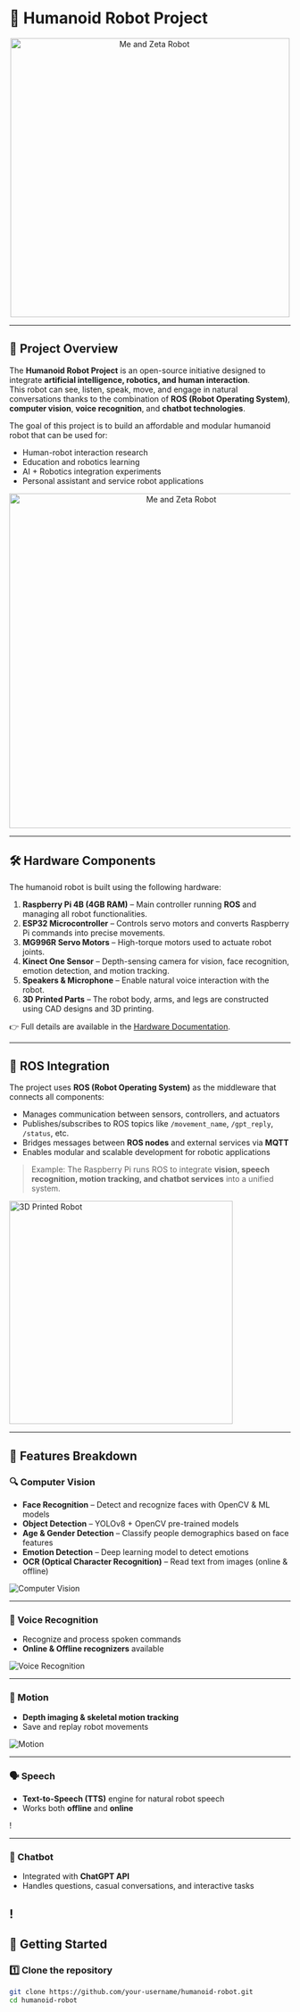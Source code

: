 # 🤖 Humanoid Robot Project

<!-- Add a hero image of your robot here -->
<p align="center">
  <img src="images/zeta_robot.jpg" alt="Me and Zeta Robot" width="500">
</p>

---

## 📌 Project Overview
The **Humanoid Robot Project** is an open-source initiative designed to integrate **artificial intelligence, robotics, and human interaction**.  
This robot can see, listen, speak, move, and engage in natural conversations thanks to the combination of **ROS (Robot Operating System)**, **computer vision**, **voice recognition**, and **chatbot technologies**.

The goal of this project is to build an affordable and modular humanoid robot that can be used for:
- Human-robot interaction research  
- Education and robotics learning  
- AI + Robotics integration experiments  
- Personal assistant and service robot applications  
<p align="center">
  <img src="images/The_roadmap.jpg" alt="Me and Zeta Robot" width="600">
</p>

---

## 🛠️ Hardware Components
The humanoid robot is built using the following hardware:

1. **Raspberry Pi 4B (4GB RAM)** – Main controller running **ROS** and managing all robot functionalities.  
2. **ESP32 Microcontroller** – Controls servo motors and converts Raspberry Pi commands into precise movements.  
3. **MG996R Servo Motors** – High-torque motors used to actuate robot joints.  
4. **Kinect One Sensor** – Depth-sensing camera for vision, face recognition, emotion detection, and motion tracking.  
5. **Speakers & Microphone** – Enable natural voice interaction with the robot.  
6. **3D Printed Parts** – The robot body, arms, and legs are constructed using CAD designs and 3D printing.  

👉 Full details are available in the [Hardware Documentation](docs/hardware.md).

---

## 🔗 ROS Integration
The project uses **ROS (Robot Operating System)** as the middleware that connects all components:  

- Manages communication between sensors, controllers, and actuators  
- Publishes/subscribes to ROS topics like `/movement_name`, `/gpt_reply`, `/status`, etc.  
- Bridges messages between **ROS nodes** and external services via **MQTT**  
- Enables modular and scalable development for robotic applications  

> Example: The Raspberry Pi runs ROS to integrate **vision, speech recognition, motion tracking, and chatbot services** into a unified system.

<img src="images/imageszeta_robot.jpg" alt="3D Printed Robot" width="400">
 

---

## 🧠 Features Breakdown

### 🔍 Computer Vision
- **Face Recognition** – Detect and recognize faces with OpenCV & ML models  
- **Object Detection** – YOLOv8 + OpenCV pre-trained models  
- **Age & Gender Detection** – Classify people demographics based on face features  
- **Emotion Detection** – Deep learning model to detect emotions  
- **OCR (Optical Character Recognition)** – Read text from images (online & offline)  

![Computer Vision](images/computer-vision1.jpg)

---

### 🎤 Voice Recognition
- Recognize and process spoken commands  
- **Online & Offline recognizers** available  

![Voice Recognition](images/voice.png)

---

### 🕺 Motion
- **Depth imaging & skeletal motion tracking**  
- Save and replay robot movements  

![Motion](images/motion.png)

---

### 🗣️ Speech
- **Text-to-Speech (TTS)** engine for natural robot speech  
- Works both **offline** and **online**  

!

---

### 💬 Chatbot
- Integrated with **ChatGPT API**  
- Handles questions, casual conversations, and interactive tasks  

!
---

## 🚀 Getting Started

### 1️⃣ Clone the repository
```bash
git clone https://github.com/your-username/humanoid-robot.git
cd humanoid-robot
